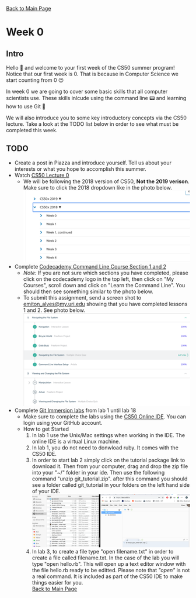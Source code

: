[Back to Main Page](https://github.com/Emiton/CS50-summer)  
# Week 0
## Intro  
Hello :wave: and welcome to your first week of the CS50 summer program! Notice that our first week is 0. That is because in Computer Science we start counting from 0 :wink:  

In week 0 we are going to cover some basic skills that all computer scientists use. These skills inlcude using the command line :pager: and learning how to use Git :vhs:  

We will also introduce you to some key introductory concepts via the CS50 lecture. Take a look at the TODO list below in order to see what must be completed this week.  

## TODO
* Create a post in Piazza and introduce yourself. Tell us about your interests or what you hope to accomplish this summer.  
* Watch [CS50 Lecture 0](https://courses.edx.org/courses/course-v1:HarvardX+CS50+X/courseware/bdc606f10e7347f6a61a341c4544bbf7/179cbcd8dbbb4ac39d922c40d5c06ced/2?activate_block_id=block-v1%3AHarvardX%2BCS50%2BX%2Btype%40vertical%2Bblock%40610ce8bf84d845d2a0397defee797f58)
    * We will be following the 2018 version of CS50, **Not the 2019 verison**. Make sure to click the 2018 dropdown like in the photo below.
    ![Photo of CS50 main menu](/photos/cs50class.png)
* Complete [Codecademy Command Line Course Section 1 and 2](https://www.codecademy.com/learn/learn-the-command-line)
    * _Note:_ If you are not sure which sections you have completed, please click on the codecademy logo in the top left, then click on "My Courses", scroll down and click on "Learn the Command Line". You should then see something similar to the photo below.  
    * To submit this assignment, send a screen shot to emiton_alves@my.uri.edu showing that you have completed lessons 1 and 2. See photo below.  
    ![Photo of Codecademy lessons](/photos/codecademy-lessons.png)
* Complete [Git Immersion labs](http://gitimmersion.com/) from lab 1 until lab 18
    * Make sure to complete the labs using the [CS50 Online IDE](https://ide.cs50.io/). You can login using your GitHub account.  
    * How to get Started
        1. In lab 1 use the Unix/Mac settings when working in the IDE. The online IDE is a virtual Linux machine.
        2. In lab 1, you do not need to donwload ruby. It comes with the CS50 IDE.
        3. In order to start lab 2 simply click on the tutorial package link to download it. Then from your computer, drag and drop the zip file into your "~/" folder in your ide. Then use the following command "unzip git_tutorial.zip". after this command you should see a folder called git_tutorial in your folders on the left hand side of your IDE.
        ![Photo of setting up Git Immersion](/photos/unzip-git.png)
        4. In lab 3, to create a file type "open filename.txt" in order to create a file called filename.txt. In the case of the lab you will type "open hello.rb". This will open up a text editor window with the file hello.rb ready to be editted. Please note that _"open"_ is not a real command. It is included as part of the CS50 IDE to make things easier for you.  
[Back to Main Page](https://github.com/Emiton/CS50-summer)  
